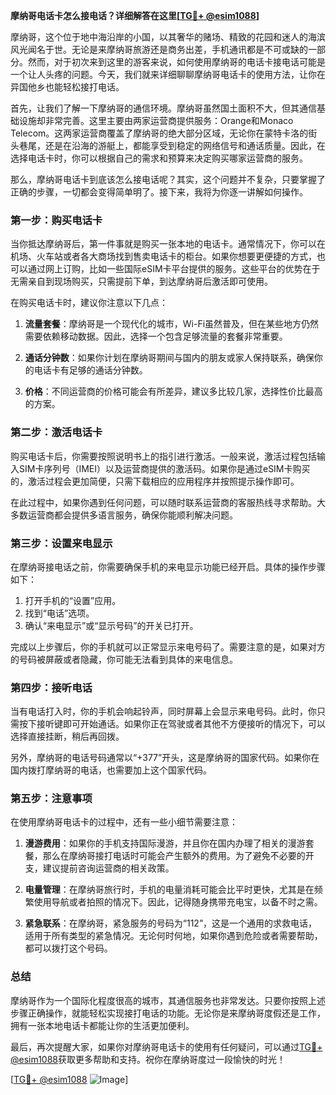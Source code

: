 **摩纳哥电话卡怎么接电话？详细解答在这里[[TG💪+ @esim1088](https://t.me/s/esim1088)]**

摩纳哥，这个位于地中海沿岸的小国，以其奢华的赌场、精致的花园和迷人的海滨风光闻名于世。无论是来摩纳哥旅游还是商务出差，手机通讯都是不可或缺的一部分。然而，对于初次来到这里的游客来说，如何使用摩纳哥的电话卡接电话可能是一个让人头疼的问题。今天，我们就来详细聊聊摩纳哥电话卡的使用方法，让你在异国他乡也能轻松接打电话。

首先，让我们了解一下摩纳哥的通信环境。摩纳哥虽然国土面积不大，但其通信基础设施却非常完善。这里主要由两家运营商提供服务：Orange和Monaco Telecom。这两家运营商覆盖了摩纳哥的绝大部分区域，无论你在蒙特卡洛的街头巷尾，还是在沿海的游艇上，都能享受到稳定的网络信号和通话质量。因此，在选择电话卡时，你可以根据自己的需求和预算来决定购买哪家运营商的服务。

那么，摩纳哥电话卡到底该怎么接电话呢？其实，这个问题并不复杂，只要掌握了正确的步骤，一切都会变得简单明了。接下来，我将为你逐一讲解如何操作。

### 第一步：购买电话卡

当你抵达摩纳哥后，第一件事就是购买一张本地的电话卡。通常情况下，你可以在机场、火车站或者各大商场找到售卖电话卡的柜台。如果你想要更便捷的方式，也可以通过网上订购，比如一些国际eSIM卡平台提供的服务。这些平台的优势在于无需亲自到现场购买，只需提前下单，到达摩纳哥后激活即可使用。

在购买电话卡时，建议你注意以下几点：

1. **流量套餐**：摩纳哥是一个现代化的城市，Wi-Fi虽然普及，但在某些地方仍然需要依赖移动数据。因此，选择一个包含足够流量的套餐非常重要。
   
2. **通话分钟数**：如果你计划在摩纳哥期间与国内的朋友或家人保持联系，确保你的电话卡有足够的通话分钟数。

3. **价格**：不同运营商的价格可能会有所差异，建议多比较几家，选择性价比最高的方案。

### 第二步：激活电话卡

购买电话卡后，你需要按照说明书上的指引进行激活。一般来说，激活过程包括输入SIM卡序列号（IMEI）以及运营商提供的激活码。如果你是通过eSIM卡购买的，激活过程会更加简便，只需下载相应的应用程序并按照提示操作即可。

在此过程中，如果你遇到任何问题，可以随时联系运营商的客服热线寻求帮助。大多数运营商都会提供多语言服务，确保你能顺利解决问题。

### 第三步：设置来电显示

在摩纳哥接电话之前，你需要确保手机的来电显示功能已经开启。具体的操作步骤如下：

1. 打开手机的“设置”应用。
2. 找到“电话”选项。
3. 确认“来电显示”或“显示号码”的开关已打开。

完成以上步骤后，你的手机就可以正常显示来电号码了。需要注意的是，如果对方的号码被屏蔽或者隐藏，你可能无法看到具体的来电信息。

### 第四步：接听电话

当有电话打入时，你的手机会响起铃声，同时屏幕上会显示来电号码。此时，你只需按下接听键即可开始通话。如果你正在驾驶或者其他不方便接听的情况下，可以选择直接挂断，稍后再回拨。

另外，摩纳哥的电话号码通常以“+377”开头，这是摩纳哥的国家代码。如果你在国内拨打摩纳哥的电话，也需要加上这个国家代码。

### 第五步：注意事项

在使用摩纳哥电话卡的过程中，还有一些小细节需要注意：

1. **漫游费用**：如果你的手机支持国际漫游，并且你在国内办理了相关的漫游套餐，那么在摩纳哥接打电话时可能会产生额外的费用。为了避免不必要的开支，建议提前咨询运营商的相关政策。

2. **电量管理**：在摩纳哥旅行时，手机的电量消耗可能会比平时更快，尤其是在频繁使用导航或者拍照的情况下。因此，记得随身携带充电宝，以备不时之需。

3. **紧急联系**：在摩纳哥，紧急服务的号码为“112”，这是一个通用的求救电话，适用于所有类型的紧急情况。无论何时何地，如果你遇到危险或者需要帮助，都可以拨打这个号码。

### 总结

摩纳哥作为一个国际化程度很高的城市，其通信服务也非常发达。只要你按照上述步骤正确操作，就能轻松实现接打电话的功能。无论你是来摩纳哥度假还是工作，拥有一张本地电话卡都能让你的生活更加便利。

最后，再次提醒大家，如果你对摩纳哥电话卡的使用有任何疑问，可以通过[TG💪+ @esim1088](https://t.me/s/esim1088)获取更多帮助和支持。祝你在摩纳哥度过一段愉快的时光！

[[TG💪+ @esim1088](https://t.me/s/esim1088) ![Image](https://i.postimg.cc/4NQfJmqS/Snipaste-2025-05-13-00-14-12.png)]